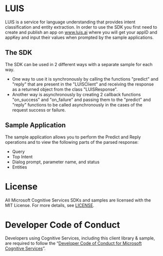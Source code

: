 LUIS
==============
LUIS is a service for language understanding that provides intent classification and entity extraction.
In order to use the SDK you first need to create and publish an app on www.luis.ai where you will get your appID and appKey and input their values when prompted by the sample applications.

The SDK
--------------
The SDK can be used in 2 different ways with a separate sample for each way.
- One way to use it is synchronously by calling the functions "predict" and "reply" that are present in the "LUISClient" and receiving the response as a returned object from the class "LUISResponse".
- Another way is asynchronously by creating 2 callback functions "on_success" and "on_failure" and passing them to the "predict" and "reply" functions to be called asynchronously in the cases of the request success or failure.

Sample Application
--------------
The sample application allows you to perform the Predict and Reply operations and to view the following parts of the parsed response:
- Query
- Top Intent
- Dialog prompt, parameter name, and status
- Entities

License
=======

All Microsoft Cognitive Services SDKs and samples are licensed with the MIT License. For more details, see
[LICENSE](</LICENSE.md>).

Developer Code of Conduct
=======

Developers using Cognitive Services, including this client library & sample, are required to follow the “[Developer Code of Conduct for Microsoft Cognitive Services](http://go.microsoft.com/fwlink/?LinkId=698895)”.

